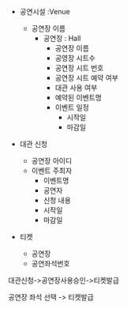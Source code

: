 - 공연시설 :Venue
  - 공연장 이름
    - 공연장 : Hall
      - 공연장 이름
      - 공영장 시트수
      - 공연장 시트 번호
      - 공연장 시트 예약 여부
      - 대관 사용 여부
      - 예약된 이벤트명
      - 이벤트 일정
        - 시작일
        - 마감일

- 대관 신청
  - 공연장 아이디
  - 이벤트 주최자
    - 이벤트명
    - 공연자
    - 신청 내용
    - 시작일
    - 마감일

- 티켓
  - 공연장
  - 공연좌석번호


대관신청->공연장사용승인->티켓발급

공연장 좌석 선택 -> 티켓발급

